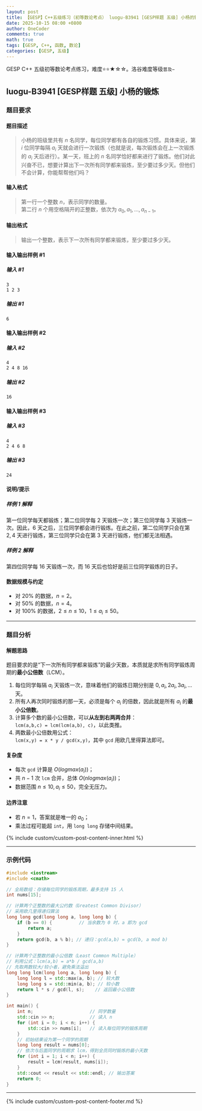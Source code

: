 ```yaml
---
layout: post
title: 【GESP】C++五级练习（初等数论考点） luogu-B3941 [GESP样题 五级] 小杨的锻炼
date: 2025-10-15 08:00 +0800
author: OneCoder
comments: true
math: true
tags: [GESP, C++, 函数, 数论]
categories: [GESP, 五级]
---
```

GESP C++ 五级初等数论考点练习，难度⭐⭐★☆☆。洛谷难度等级`普及−`

<!--more-->

## luogu-B3941 [GESP样题 五级] 小杨的锻炼

### 题目要求

#### 题目描述

>小杨的班级里共有 $n$ 名同学，每位同学都有各自的锻炼习惯。具体来说，第 $i$ 位同学每隔 $a_i$ 天就会进行一次锻炼（也就是说，每次锻炼会在上一次锻炼的 $a_i$ 天后进行）。某一天，班上的 $n$ 名同学恰好都来进行了锻炼。他们对此兴奋不已，想要计算出下一次所有同学都来锻炼，至少要过多少天。但他们不会计算，你能帮帮他们吗？

#### 输入格式

>第一行一个整数 $n$，表示同学的数量。  
第二行 $n$ 个用空格隔开的正整数，依次为 $a_0, a_1, …, a_{n-1}$。

#### 输出格式

>输出一个整数，表示下一次所有同学都来锻炼，至少要过多少天。

#### 输入输出样例 #1

##### 输入 #1

```plaintext
3
1 2 3
```

##### 输出 #1

```plaintext
6
```

#### 输入输出样例 #2

##### 输入 #2

```plaintext
4
2 4 8 16
```

##### 输出 #2

```plaintext
16
```

#### 输入输出样例 #3

##### 输入 #3

```plaintext
4
2 4 6 8
```

##### 输出 #3

```plaintext
24
```

#### 说明/提示

##### 样例 1 解释

第一位同学每天都锻炼；第二位同学每 $2$ 天锻炼一次；第三位同学每 $3$ 天锻炼一次。因此，$6$ 天之后，三位同学都会进行锻炼。在此之前，第二位同学只会在第 $2, 4$ 天进行锻炼，第三位同学只会在第 $3$ 天进行锻炼，他们都无法相遇。

##### 样例 2 解释

第四位同学每 $16$ 天锻炼一次，而 $16$ 天后也恰好是前三位同学锻炼的日子。

#### 数据规模与约定

- 对 $20\%$ 的数据，$n = 2$。
- 对 $50\%$ 的数据，$n = 4$。
- 对 $100\%$ 的数据，$2 \leq n \leq 10$，$1 \leq a_i \leq 50$。

---

### 题目分析

#### 解题思路

题目要求的是“下一次所有同学都来锻炼”的最少天数，本质就是求所有同学锻炼周期的**最小公倍数**（LCM）。

1. 每位同学每隔 $a_i$ 天锻炼一次，意味着他们的锻炼日期分别是 $0, a_i, 2a_i, 3a_i, \dots$ 天。
2. 所有人再次同时锻炼的那一天，必须是每个 $a_i$ 的倍数，因此就是所有 $a_i$ 的**最小公倍数**。
3. 计算多个数的最小公倍数，可以**从左到右两两合并**：  
   `lcm(a,b,c) = lcm(lcm(a,b), c)`，以此类推。
4. 两数最小公倍数用公式：  
   `lcm(x,y) = x * y / gcd(x,y)`，其中 `gcd` 用欧几里得算法即可。

#### 复杂度

- 每次 `gcd` 计算是 $O(log max(a_i))$；
- 共 $n-1$ 次 `lcm` 合并，总体 $O(n log max(a_i))$；
- 数据范围 $n≤10, a_i≤50$，完全无压力。

#### 边界注意

- 若 $n=1$，答案就是唯一的 $a_0$；
- 乘法过程可能超 `int`，用 `long long` 存储中间结果。

{% include custom/custom-post-content-inner.html %}

---

### 示例代码

```cpp
#include <iostream>
#include <cmath>

// 全局数组：存储每位同学的锻炼周期，最多支持 15 人
int nums[15];

// 计算两个正整数的最大公约数（Greatest Common Divisor）
// 采用欧几里得递归算法
long long gcd(long long a, long long b) {
    if (b == 0) {          // 当余数为 0 时，a 即为 gcd
        return a;
    }
    return gcd(b, a % b); // 递归：gcd(a,b) = gcd(b, a mod b)
}

// 计算两个正整数的最小公倍数（Least Common Multiple）
// 利用公式：lcm(a,b) = a*b / gcd(a,b)
// 先取两数较大/较小者，避免乘法溢出
long long lcm(long long a, long long b) {
    long long l = std::max(a, b); // 较大数
    long long s = std::min(a, b); // 较小数
    return l * s / gcd(l, s);    // 返回最小公倍数
}

int main() {
    int n;                     // 同学数量
    std::cin >> n;             // 读入 n
    for (int i = 0; i < n; i++) {
        std::cin >> nums[i];   // 读入每位同学的锻炼周期
    }
    // 初始结果设为第一个同学的周期
    long long result = nums[0];
    // 依次与后面同学的周期求 lcm，得到全员同时锻炼的最小天数
    for (int i = 1; i < n; i++) {
        result = lcm(result, nums[i]);
    }
    std::cout << result << std::endl; // 输出答案
    return 0;
}
```

---

{% include custom/custom-post-content-footer.md %}
